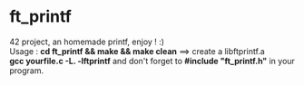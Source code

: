 <h1>ft_printf</h1>
42 project, an homemade printf, enjoy ! :)</br>
Usage :
<b>cd ft_printf && make && make clean</b> ==> create a libftprintf.a</br>
<b>gcc yourfile.c -L. -lftprintf</b>
and don't forget to
<b>#include "ft_printf.h"</b> in your program.
